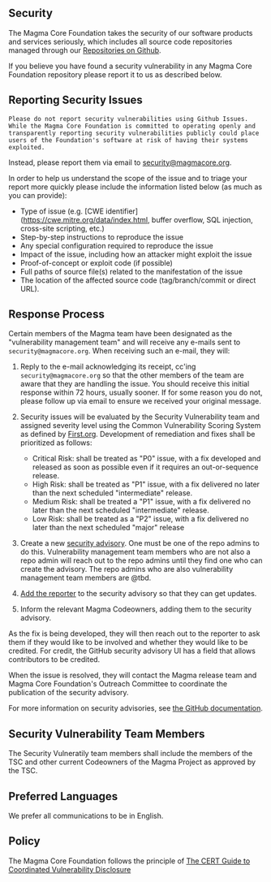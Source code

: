 ## Security

The Magma Core Foundation takes the security of our software products and services seriously, which includes all source code repositories managed through our [Repositories on Github](https://github.com/magma).

If you believe you have found a security vulnerability in any Magma Core Foundation repository please report it to us as described below.

## Reporting Security Issues

`Please do not report security vulnerabilities using Github Issues.  While the Magma Core Foundation is committed to operating openly and transparently reporting security vulnerabilities publicly could place users of the Foundation's software at risk of having their systems exploited.`

Instead, please report them via email to security@magmacore.org.

In order to help us understand the scope of the issue and to triage your report more quickly please include the information listed below (as much as you can provide):

  * Type of issue (e.g. [CWE identifier](https://cwe.mitre.org/data/index.html, buffer overflow, SQL injection, cross-site scripting, etc.)
  * Step-by-step instructions to reproduce the issue
  * Any special configuration required to reproduce the issue
  * Impact of the issue, including how an attacker might exploit the issue
  * Proof-of-concept or exploit code (if possible)
  * Full paths of source file(s) related to the manifestation of the issue
  * The location of the affected source code (tag/branch/commit or direct URL).

## Response Process

Certain members of the Magma team have been designated as the "vulnerability management team" and will receive any e-mails sent to `security@magmacore.org`. When receiving such an e-mail, they will:

1. Reply to the e-mail acknowledging its receipt, cc'ing `security@magmacore.org` so that the other members of the team are aware that they are handling the issue.  You should receive this initial response within 72 hours, usually sooner. If for some reason you do not, please follow up via email to ensure we received your original message.

2. Security issues will be evaluated by the Security Vulnerability team and assigned severity level using the Common Vulnerability Scoring System as defined by [First.org](https://first.org/cvss/user-guide).  Development of remediation and fixes shall be prioritized as follows:

   - Critical Risk: shall be treated as "P0" issue, with a fix developed and released as soon as possible even if it requires an out-or-sequence release.
   - High Risk: shall be treated as "P1" issue, with a fix delivered no later than the next scheduled "intermediate" release.
   - Medium Risk: shall be treated a "P1" issue, with a fix delivered no later than the next scheduled "intermediate" release.
   - Low Risk: shall be treated as a "P2" issue, with a fix delivered no later than the next scheduled "major" release

3. Create a new [security advisory](https://github.com/magma/magma/security/advisories/new).
   One must be one of the repo admins to do this. Vulnerability management team members who are not
   also a repo admin will reach out to the repo admins until they find one who can create the advisory.
   The repo admins who are also vulnerability management team members are @tbd.
4. [Add the reporter](https://docs.github.com/en/free-pro-team@latest/github/managing-security-vulnerabilities/adding-a-collaborator-to-a-security-advisory)
   to the security advisory so that they can get updates.
5. Inform the relevant Magma Codeowners, adding them to the security advisory.

As the fix is being developed, they will then reach out to the reporter to ask them if they would like to be involved and whether they would like to be credited. For credit, the GitHub security advisory UI has a field that allows contributors to be credited.

When the issue is resolved, they will contact the Magma release team and Magma Core Foundation's Outreach Committee to coordinate the publication of the security advisory.


For more information on security advisories, see [the GitHub documentation](https://docs.github.com/en/free-pro-team@latest/github/managing-security-vulnerabilities/managing-security-vulnerabilities-in-your-project).

## Security Vulnerability Team Members

The Security Vulneratily team members shall include the members of the TSC and other current Codeowners of the Magma Project as approved by the TSC.

## Preferred Languages

We prefer all communications to be in English.

## Policy

The Magma Core Foundation follows the principle of [The CERT Guide to Coordinated Vulnerability Disclosure](https://resources.sei.cmu.edu/asset_files/SpecialReport/2017_003_001_503340.pdf)
